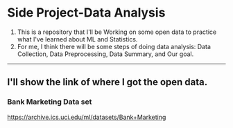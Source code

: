 # Side Project-Data Analysis
1. This is a repository that I'll be Working on some open data to practice what I've learned about ML and Statistics.
2. For me, I think there will be some steps of doing data analysis: Data Collection, Data Preprocessing, Data Summary, and Our goal.
***
## I'll show the link of where I got the open data.
### Bank Marketing Data set
https://archive.ics.uci.edu/ml/datasets/Bank+Marketing
